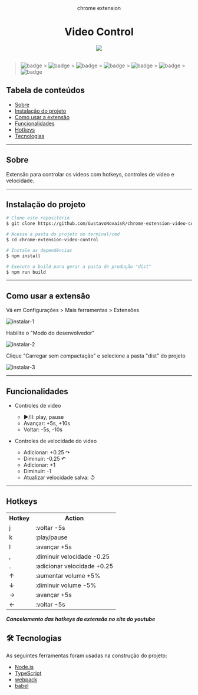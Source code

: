 <div align="center">
    <span>chrome extension</span>
    <h1>Video Control</h1>    
    <img src="https://user-images.githubusercontent.com/48394324/122485420-3aef8680-cfad-11eb-8eea-f28fd30f88d8.png">
</div>

<br>

> ![badge](https://img.shields.io/badge/node-v14.15.4-blue) > ![badge](https://img.shields.io/badge/npm-v7.8.0-blue) > ![badge](https://img.shields.io/badge/manifest-v3-blue) > ![badge](https://img.shields.io/badge/typescript-v4.7.2-blue) > ![badge](https://img.shields.io/badge/webpack-v5.38.1-blue) > ![badge](https://img.shields.io/badge/babel-v8.2.2-blue) > ![badge](https://img.shields.io/badge/VersionProject-v1.0.0-green)

## Tabela de conteúdos

- [Sobre](#Sobre)
- <a href="#instalacao">Instalação do projeto</a>
- <a href="#como-usar">Como usar a extensão</a>
- <a href="#funcionalidades">Funcionalidades</a>
- <a href="#hotkeys">Hotkeys</a>
- <a href="#tecnologias">Tecnologias</a>

<hr>

## Sobre

Extensão para controlar os vídeos com hotkeys, controles de vídeo e velocidade.

<hr>
<h2 id="instalacao">Instalação do projeto</h2>

```bash
# Clone este repositório
$ git clone https://github.com/GustavoNovaisR/chrome-extension-video-control

# Acesse a pasta do projeto no terminal/cmd
$ cd chrome-extension-video-control

# Instale as dependências
$ npm install

# Execute o build para gerar a pasta de produção "dist"
$ npm run build
```

<hr>
<h2 id="como-usar">Como usar a extensão</h2>

Vá em Configurações > Mais ferramentas > Extensões

![instalar-1](https://user-images.githubusercontent.com/48394324/122481135-8b161b00-cfa4-11eb-85ed-5742fcbc31df.png)

Habilite o "Modo do desenvolvedor"

![instalar-2](https://user-images.githubusercontent.com/48394324/122481181-9a956400-cfa4-11eb-88d6-96d4945a732a.png)

Clique "Carregar sem compactação" e selecione a pasta "dist" do projeto

![instalar-3](https://user-images.githubusercontent.com/48394324/122481202-a719bc80-cfa4-11eb-992c-b309a7e0bcfb.png)

<hr>
<h2 id="funcionalidades">Funcionalidades</h2>

- Controles de video

  - ▶/II: play, pause
  - Avançar: +5s, +10s
  - Voltar: -5s, -10s

- Controles de velocidade do video

  - Adicionar: +0.25 ↷
  - Diminuir: -0.25 ↶
  - Adicionar: +1
  - Diminuir: -1
  - Atualizar velocidade salva: ↺

<hr>
<h2 id="hotkeys">Hotkeys</h2>
  <table>
    <tr>
          <th>Hotkey</th>
          <th>Action</th>
    </tr>
    <tr>
          <td>j</td>
          <td>:voltar -5s</td>
    </tr>
    <tr>
          <td>k</td>
          <td>:play/pause</td>
    </tr>
    <tr>
          <td>l</td>
          <td>:avançar +5s</td>
    </tr>
    <tr>
          <td>,</td>
          <td>:diminuir velocidade -0.25</td>
    </tr>
    <tr>
          <td>.</td>
          <td>:adicionar velocidade +0.25</td>
    </tr>
    <tr>
          <td>↑</td>
          <td>:aumentar volume +5%</td>
    </tr>
    <tr>
          <td>↓</td>
          <td>:diminuir volume -5%</td>
    </tr>
    <tr>
          <td>→</td>
          <td>:avançar +5s</td>
    </tr>
    <tr>
          <td>←</td>
          <td>:voltar -5s</td>
    </tr>
    </table>

**_Cancelamento das hotkeys da extensão no site do youtube_**

<h2 id="tecnologias">🛠 Tecnologias</h2>
As seguintes ferramentas foram usadas na construção do projeto:

- [Node.js](https://nodejs.org/en/)
- [TypeScript](https://www.typescriptlang.org/)
- [webpack](https://webpack.js.org)
- [babel](https://babeljs.io)
